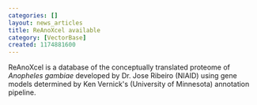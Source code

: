 ```yaml
---
categories: []
layout: news_articles
title: ReAnoXcel available
category: [VectorBase]
created: 1174881600
---
```

ReAnoXcel is a database of the conceptually translated proteome of <i>Anopheles gambiae</i> developed by Dr. Jose Ribeiro (NIAID) using gene models determined by Ken Vernick's (University of Minnesota) annotation pipeline.
